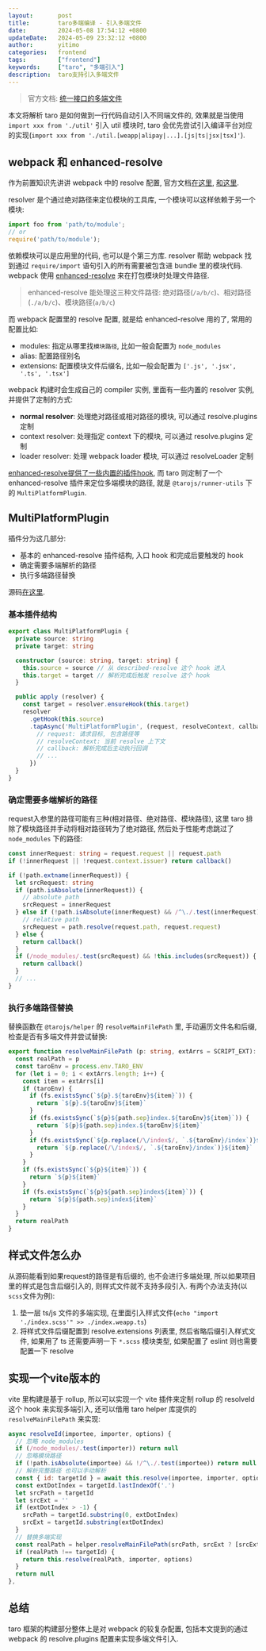 ```yaml
---
layout:       post
title:        taro多端编译 - 引入多端文件
date:         2024-05-08 17:54:12 +0800
updateDate:   2024-05-09 23:32:12 +0800
author:       yitimo
categories:   frontend
tags:         ["frontend"]
keywords:     ["taro", "多端引入"]
description:  taro支持引入多端文件
---
```


> 官方文档: [统一接口的多端文件](https://taro-docs.jd.com/docs/envs#%E7%BB%9F%E4%B8%80%E6%8E%A5%E5%8F%A3%E7%9A%84%E5%A4%9A%E7%AB%AF%E6%96%87%E4%BB%B6)

本文将解析 taro 是如何做到一行代码自动引入不同端文件的, 效果就是当使用 ``import xxx from './util'`` 引入 util 模块时, taro 会优先尝试引入编译平台对应的实现(``import xxx from './util.[weapp|alipay|...].[js|ts|jsx|tsx]'``).

## webpack 和 enhanced-resolve

作为前置知识先讲讲 webpack 中的 resolve 配置, 官方文档[在这里](https://webpack.js.org/concepts/module-resolution/), [和这里](https://webpack.js.org/api/resolvers/).

resolver 是个通过绝对路径来定位模块的工具库, 一个模块可以这样依赖于另一个模块:

``` js
import foo from 'path/to/module';
// or
require('path/to/module');
```

依赖模块可以是应用里的代码, 也可以是个第三方库. resolver 帮助 webpack 找到通过 ``require/import`` 语句引入的所有需要被包含进 bundle 里的模块代码. webpack 使用 [enhanced-resolve](https://github.com/webpack/enhanced-resolve) 来在打包模块时处理文件路径.

> enhanced-resolve 能处理这三种文件路径: 绝对路径(``/a/b/c``)、相对路径(``./a/b/c``)、模块路径(``a/b/c``)

而 webpack 配置里的 resolve 配置, 就是给 enhanced-resolve 用的了, 常用的配置比如:

- modules: 指定从哪里找``模块路径``, 比如一般会配置为 ``node_modules``
- alias: 配置路径别名
- extensions: 配置模块文件后缀名, 比如一般会配置为 ``['.js', '.jsx', '.ts', '.tsx']``

webpack 构建时会生成自己的 compiler 实例, 里面有一些内置的 resolver 实例, 并提供了定制的方式:

- **normal resolver**: 处理绝对路径或相对路径的模块, 可以通过 resolve.plugins 定制
- context resolver: 处理指定 context 下的模块, 可以通过 resolve.plugins 定制
- loader resolver: 处理 webpack loader 模块, 可以通过 resolveLoader 定制

[enhanced-resolve提供了一些内置的插件hook](https://github.com/webpack/enhanced-resolve/blob/main/lib/ResolverFactory.js#L318), 而 taro 则定制了一个 enhanced-resolve 插件来定位多端模块的路径, 就是 ``@tarojs/runner-utils`` 下的 ``MultiPlatformPlugin``.

## MultiPlatformPlugin

插件分为这几部分:

- 基本的 enhanced-resolve 插件结构, 入口 hook 和完成后要触发的 hook
- 确定需要多端解析的路径
- 执行多端路径替换

源码[在这里](https://github.com/NervJS/taro/blob/main/packages/taro-runner-utils/src/resolve/MultiPlatformPlugin.ts).

### 基本插件结构

``` ts
export class MultiPlatformPlugin {
  private source: string
  private target: string

  constructor (source: string, target: string) {
    this.source = source // 从 described-resolve 这个 hook 进入
    this.target = target // 解析完成后触发 resolve 这个 hook
  }

  public apply (resolver) {
    const target = resolver.ensureHook(this.target)
    resolver
      .getHook(this.source)
      .tapAsync('MultiPlatformPlugin', (request, resolveContext, callback) => {
        // request: 请求目标, 包含路径等
        // resolveContext: 当前 resolve 上下文
        // callback: 解析完成后主动执行回调
        // ...
      })
  }
}
```

### 确定需要多端解析的路径

request入参里的路径可能有三种(相对路径、绝对路径、模块路径), 这里 taro 排除了模块路径并手动将相对路径转为了绝对路径, 然后处于性能考虑跳过了 ``node_modules`` 下的路径:

``` ts
const innerRequest: string = request.request || request.path
if (!innerRequest || !request.context.issuer) return callback()

if (!path.extname(innerRequest)) {
  let srcRequest: string
  if (path.isAbsolute(innerRequest)) {
    // absolute path
    srcRequest = innerRequest
  } else if (!path.isAbsolute(innerRequest) && /^\./.test(innerRequest)) {
    // relative path
    srcRequest = path.resolve(request.path, request.request)
  } else {
    return callback()
  }
  if (/node_modules/.test(srcRequest) && !this.includes(srcRequest)) {
    return callback()
  }
  // ...
}
```

### 执行多端路径替换

替换函数在 ``@tarojs/helper`` 的 ``resolveMainFilePath`` 里, 手动遍历文件名和后缀, 检查是否有多端文件并尝试替换:

``` ts
export function resolveMainFilePath (p: string, extArrs = SCRIPT_EXT): string {
  const realPath = p
  const taroEnv = process.env.TARO_ENV
  for (let i = 0; i < extArrs.length; i++) {
    const item = extArrs[i]
    if (taroEnv) {
      if (fs.existsSync(`${p}.${taroEnv}${item}`)) {
        return `${p}.${taroEnv}${item}`
      }
      if (fs.existsSync(`${p}${path.sep}index.${taroEnv}${item}`)) {
        return `${p}${path.sep}index.${taroEnv}${item}`
      }
      if (fs.existsSync(`${p.replace(/\/index$/, `.${taroEnv}/index`)}${item}`)) {
        return `${p.replace(/\/index$/, `.${taroEnv}/index`)}${item}`
      }
    }
    if (fs.existsSync(`${p}${item}`)) {
      return `${p}${item}`
    }
    if (fs.existsSync(`${p}${path.sep}index${item}`)) {
      return `${p}${path.sep}index${item}`
    }
  }
  return realPath
}
```

## 样式文件怎么办

从源码能看到如果request的路径是有后缀的, 也不会进行多端处理, 所以如果项目里的样式是包含后缀引入的, 则样式文件就不支持多段引入. 有两个办法支持(以``scss``文件为例):

1. 垫一层 ts/js 文件的多端实现, 在里面引入样式文件(``echo "import './index.scss'" >> ./index.weapp.ts``)
2. 将样式文件后缀配置到 resolve.extensions 列表里, 然后省略后缀引入样式文件, 如果用了 ts 还需要声明一下 ``*.scss`` 模块类型, 如果配置了 eslint 则也需要配置一下 resolve

## 实现一个vite版本的

vite 里构建是基于 rollup, 所以可以实现一个 vite 插件来定制 rollup 的 resolveId 这个 hook 来实现多端引入, 还可以借用 taro helper 库提供的 ``resolveMainFilePath`` 来实现:

``` js
async resolveId(importee, importer, options) {
  // 忽略 node_modules
  if (/node_modules/.test(importer)) return null
  // 忽略模块路径
  if (!path.isAbsolute(importee) && !/^\./.test(importee)) return null
  // 解析完整路径 也可以手动解析
  const { id: targetId } = await this.resolve(importee, importer, options)
  const extDotIndex = targetId.lastIndexOf('.')
  let srcPath = targetId
  let srcExt = ''
  if (extDotIndex > -1) {
    srcPath = targetId.substring(0, extDotIndex)
    srcExt = targetId.substring(extDotIndex)
  }
  // 替换多端实现
  const realPath = helper.resolveMainFilePath(srcPath, srcExt ? [srcExt] : config.resolve.extensions)
  if (realPath !== targetId) {
    return this.resolve(realPath, importer, options)
  }
  return null
},
```

## 总结

taro 框架的构建部分整体上是对 webpack 的较复杂配置, 包括本文提到的通过 webpack 的 resolve.plugins 配置来实现多端文件引入.
